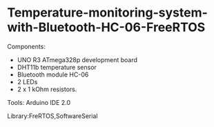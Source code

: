 # Temperature-monitoring-system-with-Bluetooth-HC-06-FreeRTOS

Components:
- UNO R3 ATmega328p development board
- DHT11b temperature sensor
- Bluetooth module HC-06
- 2 LEDs
- 2 x 1 kOhm resistors.

Tools: Arduino IDE 2.0

Library:FreRTOS,SoftwareSerial
